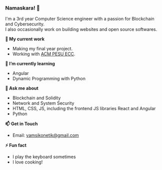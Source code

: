 ###  Namaskara! 👋

<!--
**vamsikoneti/vamsikoneti** is a ✨ _special_ ✨ repository because its `README.md` (this file) appears on your GitHub profile.

Here are some ideas to get you started:

- 🔭 I’m currently working on ...
- 🌱 I’m currently learning ...
- 👯 I’m looking to collaborate on ...
- 🤔 I’m looking for help with ...
- 💬 Ask me about ...
- 📫 How to reach me: ...
- 😄 Pronouns: ...
- ⚡ Fun fact: ...
-->

I'm a 3rd year Computer Science engineer with a passion for Blockchain and Cybersecurity.   
I also occasionally work on building websites and open source softwares.    

**🔭 My current work**

* Making my final year project.
* Working with [ACM PESU ECC](https://github.com/acmpesuecc).     


**🌱 I’m currently learning**

* Angular
* Dynamic Programming with Python  

**💬 Ask me about**

* Blockchain and Solidity
* Network and System Security
* HTML, CSS, JS, including the frontend JS libraries React and Angular
* Python   


**📫 Get in Touch**

* Email: [vamsikonetik@gmail.com](vamsikonetik@gmail.com)  

**⚡ Fun fact**

* I play the keyboard sometimes
* I love cooking!    